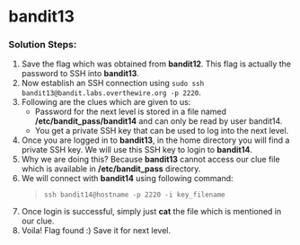 # bandit13

### Solution Steps:

1. Save the flag which was obtained from **bandit12**. This flag is actually the password to SSH into **bandit13**.
2. Now establish an SSH connection using `sudo ssh bandit13@bandit.labs.overthewire.org -p 2220`.
3. Following are the clues which are given to us:
   * Password for the next level is stored in a file named **/etc/bandit_pass/bandit14** and can only be read by user bandit14.
   * You get a private SSH key that can be used to log into the next level.
4. Once you are logged in to **bandit13**, in the home directory you will find a private SSH key. We will use this SSH key to login to **bandit14**. 
5. Why we are doing this? Because **bandit13** cannot access our clue file which is available in **/etc/bandit_pass** directory.
6. We will connect with **bandit14** using following command:
   > `ssh bandit14@hostname -p 2220 -i key_filename`
7. Once login is successful, simply just **cat** the file which is mentioned in our clue.
8. Voila! Flag found :) Save it for next level.
